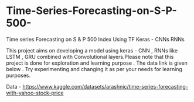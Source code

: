# Time-Series-Forecasting-on-S-P-500-
Time series Forecasting on S &amp; P 500 Index Using TF Keras - CNNs RNNs 

This project aims on developing a model using keras - CNN , RNNs like LSTM , GRU combined with Convolutional layers.Please note that this project is done for exploration and learning purpose . 
The data link is given below . Try experimenting and changing it as per your needs for learning purposes. 

Data - https://www.kaggle.com/datasets/arashnic/time-series-forecasting-with-yahoo-stock-price
